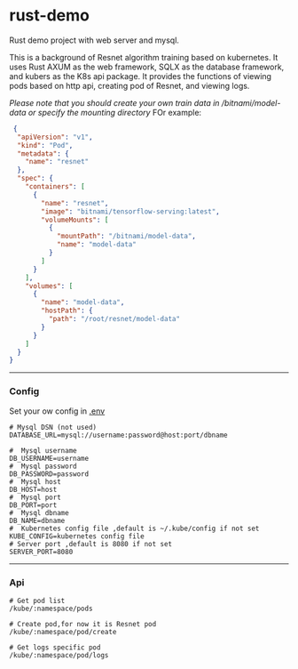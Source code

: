 # rust-demo

Rust demo project with web server and mysql.

This is a background of Resnet algorithm training based on kubernetes. It uses Rust AXUM as the web framework, SQLX as
the database framework, and kubers as the K8s api package. It provides the functions of viewing pods based on http api,
creating pod of Resnet, and viewing logs.

*Please note that you should create your own train data in /bitnami/model-data or specify the mounting directory*
FOr example:
```json
 {
  "apiVersion": "v1",
  "kind": "Pod",
  "metadata": {
    "name": "resnet"
  },
  "spec": {
    "containers": [
      {
        "name": "resnet",
        "image": "bitnami/tensorflow-serving:latest",
        "volumeMounts": [
          {
            "mountPath": "/bitnami/model-data",
            "name": "model-data"
          }
        ]
      }
    ],
    "volumes": [
      {
        "name": "model-data",
        "hostPath": {
          "path": "/root/resnet/model-data"
        }
      }
    ]
  }
}


```


----

### Config

Set your ow config in [.env](.env)

```shell
# Mysql DSN (not used)
DATABASE_URL=mysql://username:password@host:port/dbname

#  Mysql username
DB_USERNAME=username
#  Mysql password
DB_PASSWORD=password
#  Mysql host
DB_HOST=host
#  Mysql port
DB_PORT=port
#  Mysql dbname
DB_NAME=dbname
#  Kubernetes config file ,default is ~/.kube/config if not set
KUBE_CONFIG=kubernetes config file
# Server port ,default is 8080 if not set
SERVER_PORT=8080

```

---

### Api

```curl
# Get pod list
/kube/:namespace/pods

# Create pod,for now it is Resnet pod
/kube/:namespace/pod/create

# Get logs specific pod
/kube/:namespace/pod/logs
```


